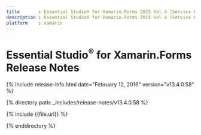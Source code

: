 ```yaml
---
title       : Essential Studio® for Xamarin.Forms 2015 Vol 4 (Service Pack 1) Release Notes
description : Essential Studio® for Xamarin.Forms 2015 Vol 4 (Service Pack 1) Release Notes
platform    : xamarin
---
```


# Essential Studio<sup>®</sup> for Xamarin.Forms Release Notes

{% include release-info.html date="February 12, 2016" version="v13.4.0.58" %}

{% directory path: _includes/release-notes/v13.4.0.58 %}

{% include {{file.url}} %}

{% enddirectory %}